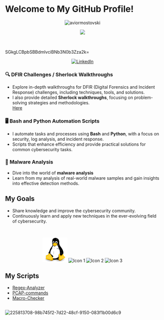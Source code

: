 # Welcome to My GitHub Profile!
<p align="center"> <img src="https://komarev.com/ghpvc/?username=aviormostovski&label=Profile%20views&color=0e75b6&style=flat" alt="aviormostovski" /> </p>


<p align="center">
  <img src="https://github.com/user-attachments/assets/6e599287-1314-4f66-bbb1-e1a71e23b09f" width="250" />
</p>

<br>

SGkgLCBpbSBBdmlvciBNb3N0b3Zza2k=   <p align="center">
<a href="https://www.linkedin.com/in/avior-mostovski/">
    <img src="https://github.com/user-attachments/assets/0aa5369d-b869-42dd-8cc0-1429427feedf" alt="LinkedIn" height="80" width="80" />
  </a>
</p>


### 🔍 **DFIR Challenges / Sherlock Walkthroughs**
- Explore in-depth walkthroughs for DFIR (Digital Forensics and Incident Response) challenges, including techniques, tools, and solutions.
- I also provide detailed **Sherlock walkthroughs**, focusing on problem-solving strategies and methodologies.<br>
  [Here](https://github.com/AviorMostovski/challenges)

### 🖥️ **Bash and Python Automation Scripts**
- I automate tasks and processes using **Bash** and **Python**, with a focus on security, log analysis, and incident response.
- Scripts that enhance efficiency and provide practical solutions for common cybersecurity tasks.

### 🦠 **Malware Analysis**
- Dive into the world of **malware analysis**
- Learn from my analysis of real-world malware samples and gain insights into effective detection methods.

## My Goals
- Share knowledge and improve the cybersecurity community.
- Continuously learn and apply new techniques in the ever-evolving field of cybersecurity.
<br>
<p align="center">
  <!-- Linux Icon -->
  <img src="https://raw.githubusercontent.com/devicons/devicon/master/icons/linux/linux-original.svg" alt="linux" width="80" height="80"/> 

  <!-- Icon 1 -->
  <img src="https://github.com/user-attachments/assets/0bf4592b-481a-411b-bcbc-a55a44c75027" alt="Icon 1" width="80" height="80"/>

  <!-- Icon 2 -->
  <img src="https://github.com/user-attachments/assets/de024e9d-cc8b-4021-b736-3791f27ab468" alt="Icon 2" width="80" height="80"/>

  <!-- Icon 3 -->
  <img src="https://github.com/user-attachments/assets/f3497815-eb57-48f1-97ce-625fde68dfc2" alt="Icon 3" width="80" height="80"/>
</p>

## My Scripts
- [Regex-Analyzer](https://github.com/AviorMostovski/Regex-Analyzer)
- [PCAP-commands](https://github.com/AviorMostovski/PCAP-commands-script)
- [Macro-Checker](https://github.com/AviorMostovski/Macro-Checker-Automation)
  





##
![225813708-98b745f2-7d22-48cf-9150-083f1b00d6c9](https://github.com/user-attachments/assets/4ccc9a05-b3aa-4c7f-b55e-932429a8f2c2)
